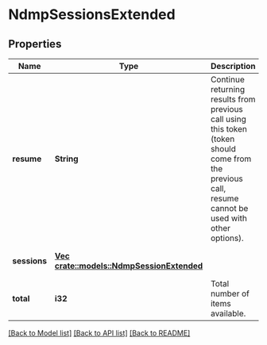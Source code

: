 # NdmpSessionsExtended

## Properties
Name | Type | Description | Notes
------------ | ------------- | ------------- | -------------
**resume** | **String** | Continue returning results from previous call using this token (token should come from the previous call, resume cannot be used with other options). | [optional] [default to null]
**sessions** | [**Vec <crate::models::NdmpSessionExtended>**](NdmpSessionExtended.md) |  | [optional] [default to null]
**total** | **i32** | Total number of items available. | [optional] [default to null]

[[Back to Model list]](../README.md#documentation-for-models) [[Back to API list]](../README.md#documentation-for-api-endpoints) [[Back to README]](../README.md)


